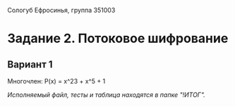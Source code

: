 Сологуб Ефросинья, группа 351003

# Задание 2. Потоковое шифрование
## Вариант 1

Многочлен: P(x) = x^23 + x^5 + 1

_Исполняемый файл, тесты и таблица находятся в папке "!ИТОГ"._
